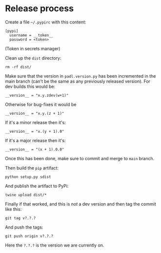 # Release process

Create a file `~/.pypirc` with this content:

```
[pypi]
  username = __token__
  password = <token>
```

(Token in secrets manager)

Clean up the `dist` directory:

```
rm -rf dist/
```

Make sure that the version in `padl.version.py` has been incremented in the main branch (can't be the same as any previously released version). For dev builds this would be:

```
__version__ = "x.y.zdev(w+1)"
```

Otherwise for bug-fixes it would be

```
__version__ = "x.y.(z + 1)"
```

If it's a minor release then it's:

```
__version__ = "x.(y + 1).0"
```

If it's a major release then it's:

```
__version__ = "(x + 1).0.0"
```

Once this has been done, make sure to commit and merge to `main` branch.

Then build the `pip` artifact:

```
python setup.py sdist
```

And publish the artifact to PyPi:

```
twine upload dist/*
```

Finally if that worked, and this is *not* a dev version and then tag the commit like this:

```
git tag v?.?.?
```

And push the tags:

```
git push origin v?.?.?
```

Here the `?.?.?` is the version we are currently on.